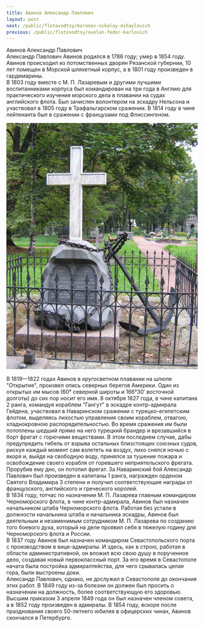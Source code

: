 ```yaml
---
title: Авинов Александр Павлович
layout: post
next: /public/flotovodtsy/baranov-nikolay-mihaylovich
previous: /public/flotovodtsy/avelan-fedor-karlovich
---
```


Авинов Александр Павлович   
Александр Павлович Авинов родился в 1786 году; умер в 1854 году. Авинов происходил из потомственных дворян Рязанской губернии, 10 лет помещен в Mopской шляхетный корпус, a в 1801 году произведен в гардемарины.   
В 1803 году вместе с М. П. Лазаревым и другими лучшими воспитанниками корпуса был командирован на три года в Англию для практического изучения морского дела в плавании на судах английского флота. Был зачислен волонтером на эскадру Нельсона и участвовал в 1805 году в Трафальгарском сражении. В 1814 году в чине лейтенанта был в сражении с французами под Флиссингеном.   
  

![](/assets/img/Avinov.gif)  

  
В 1819—1822 годах Авинов в кругосветном плавании на шлюпе "Открытие", произвел опись северных берегов Америки. Один из открытых им мысов (60° северной широты и 166°30′ восточной долготы) до сих пор носит его имя. 8 октября 1827 года, в чине капитана 2 ранга, командуя кораблем "Гангут" в эскадре контр-адмирала Гейдена, участвовал в Наваринском сражении с турецко-египетским флотом, выделяясь лихостью управления своим кораблем, отвагою, хладнокровною распорядительностью. Во время сражения им были потоплены шедший прямо на него турецкий брандер и врезавшийся в борт фрегат с горючими веществами. В этом последнем случае, дабы предупредить гибель от взрыва остальных близстоящих союзных судов, рискуя каждый момент сам взлететь на воздух, лихо снялся ночью с якоря и, выйдя на свободную воду, принялся за тушение пожара и освобождение своего корабля от горевшего неприятельского фрегата. Прорубив ему дно, он потопил фрегат. За Наваринский бой Александр Павлович был произведен в капитаны 1 ранга, награжден орденом Святого Владимира 3 степени и получил соответствующие награды от французского, английского и греческого королей.   
В 1834 году, тотчас по назначении М. П. Лазарева главным командиром Черноморского флота, в чине контр-адмирала, Авинов был назначен начальником штаба Черноморского флота. Работая без устали в должности начальника штаба и начальника эскадры, Авинов был деятельным и незаменимым сотрудником М. П. Лазарева по созданию того боевого духа, который на деле проявил себя в тяжелую годину для Черноморского флота и России.   
В 1837 году Авинов был назначен командиром Севастопольского порта с производством в вице-адмиралы. И здесь, как в строю, работая в области административной, он вложил всю свою душу в порученное дело, создавая новый первоклассный порт. За его время в Севастополе начата была постройка адмиралтейства, для чего срывалась целая гора, были выстроены доки.   
Александр Павлович, однако, не дослужил в Севастополе до окончания этих работ. В 1849 году из-за болезни он должен был просить о назначении на должность, более соответствующую его здоровью. Высшим приказом 3 апреля 1849 года он был назначен членом совета, a в 1852 году произведен в адмиралы. В 1854 году, вскоре после празднования своего 50-летнего юбилея в офицерских чинах, Авинов скончался в Петербурге.   
 